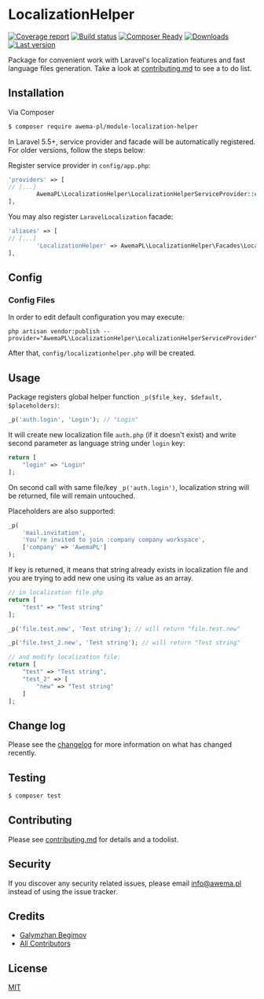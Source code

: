 # LocalizationHelper

[![Coverage report](https://repo.awema.pl/4GBWO/awema-pl/module-localization-helper/badges/master/coverage.svg)](https://www.awema.pl/)
[![Build status](https://repo.awema.pl/4GBWO/awema-pl/module-localization-helper/badges/master/build.svg)](https://www.awema.pl/)
[![Composer Ready](https://www.awema.pl/4GBWO/awema-pl/module-localization-helper/status.svg)](https://www.awema.pl/)
[![Downloads](https://www.awema.pl/4GBWO/awema-pl/module-localization-helper/downloads.svg)](https://www.awema.pl/)
[![Last version](https://www.awema.pl/4GBWO/awema-pl/module-localization-helper/version.svg)](https://www.awema.pl/)

Package for convenient work with Laravel's localization features and fast language files generation. Take a look at [contributing.md](contributing.md) to see a to do list.

## Installation

Via Composer

``` bash
$ composer require awema-pl/module-localization-helper
```

In Laravel 5.5+, service provider and facade will be automatically registered. For older versions, follow the steps below:

Register service provider in `config/app.php`:

```php
'providers' => [
// [...]
        AwemaPL\LocalizationHelper\LocalizationHelperServiceProvider::class,
],
```

You may also register `LaravelLocalization` facade:

```php
'aliases' => [
// [...]
        'LocalizationHelper' => AwemaPL\LocalizationHelper\Facades\LocalizationHelper::class,
],
```

## Config

### Config Files

In order to edit default configuration you may execute:

```
php artisan vendor:publish --provider="AwemaPL\LocalizationHelper\LocalizationHelperServiceProvider"
```

After that, `config/localizationhelper.php` will be created.

## Usage

Package registers global helper function `_p($file_key, $default, $placeholders)`:

```php
_p('auth.login', 'Login'); // "Login"
```

It will create new localization file `auth.php` (if it doesn't exist) and write second parameter as language string under `login` key:

```php
return [
    "login" => "Login"
];
```

On second call with same file/key `_p('auth.login')`, localization string will be returned, file will remain untouched.

Placeholders are also supported:

```php
_p(
    'mail.invitation', 
    'You’re invited to join :company company workspace', 
    ['company' => 'AwemaPL']
);
```

If key is returned, it means that string already exists in localization file and you are trying to add new one using its value as an array.

```php
// in localization file.php
return [
    "test" => "Test string"
];

_p('file.test.new', 'Test string'); // will return "file.test.new"

_p('file.test_2.new', 'Test string'); // will return "Test string"

// and modify localization file:
return [
    "test" => "Test string",
    "test_2" => [
        "new" => "Test string"
    ]
];
```

## Change log

Please see the [changelog](changelog.md) for more information on what has changed recently.

## Testing

``` bash
$ composer test
```

## Contributing

Please see [contributing.md](contributing.md) for details and a todolist.

## Security

If you discover any security related issues, please email info@awema.pl instead of using the issue tracker.

## Credits

- [Galymzhan Begimov](https://github.com/begimov)
- [All Contributors](contributing.md)

## License

[MIT](http://opensource.org/licenses/MIT)
